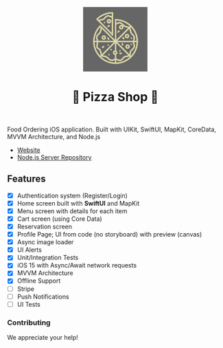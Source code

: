 <div align="center">
<img src="https://raw.githubusercontent.com/armanabkar/PizzaShop/main/PizzaShop/Support%20Files/Assets.xcassets/AppIcon.appiconset/512.png" width="150" height="150" />
<h1><strong>🍕 Pizza Shop 🍕</strong></h1>
</div>
<br>

Food Ordering iOS application. Built with UIKit, SwiftUI, MapKit, CoreData, MVVM Architecture, and Node.js

- [Website](https://github.com/armanabkar/pizza_shop_server)
- [Node.js Server Repository](https://github.com/armanabkar/pizza_shop_server)

## Features

- [x] Authentication system (Register/Login)
- [x] Home screen built with ****SwiftUI**** and MapKit
- [x] Menu screen with details for each item
- [x] Cart screen (using Core Data)
- [x] Reservation screen
- [x] Profile Page; UI from code (no storyboard) with preview (canvas)
- [x] Async image loader
- [x] UI Alerts
- [x] Unit/Integration Tests
- [x] iOS 15 with Async/Await network requests
- [x] MVVM Architecture
- [x] Offline Support
- [ ] Stripe
- [ ] Push Notifications
- [ ] UI Tests

### Contributing

We appreciate your help!

